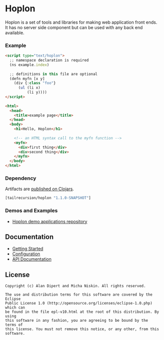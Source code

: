 # Hoplon

Hoplon is a set of tools and libraries for making web application front ends. It
has no server side component but can be used with any back end available.

### Example

```html
<script type="text/hoplon">
  ;; namespace declaration is required
  (ns example.index)
  
  ;; definitions in this file are optional
  (defn myfn [x y]
    (div {:class "foo"}
      (ul (li x)
          (li y))))
</script>
    
<html>
  <head>
    <title>example page</title>
  </head>
  <body>
    <h1>Hello, Hoplon</h1>
    
    <!-- an HTML syntax call to the myfn function -->
    <myfn>
      <div>first thing</div>
      <div>second thing</div>
    </myfn>
  </body>
</html>
```

### Dependency

Artifacts are [published on Clojars](https://clojars.org/tailrecursion/hoplon). 

```clojure
[tailrecursion/hoplon "1.1.0-SNAPSHOT"]
```

### Demos and Examples

* [Hoplon demo applications repository](https://github.com/tailrecursion/hoplon-demos)

## Documentation

* [Getting Started](https://github.com/tailrecursion/hoplon/blob/master/doc/Getting-Started.md)
* [Configuration](https://github.com/tailrecursion/hoplon/blob/master/doc/Getting-Started.md)
* [API Documentation](https://github.com/tailrecursion/hoplon/blob/master/doc/Getting-Started.md)

## License

```
Copyright (c) Alan Dipert and Micha Niskin. All rights reserved.

The use and distribution terms for this software are covered by the Eclipse
Public License 1.0 (http://opensource.org/licenses/eclipse-1.0.php) which can
be found in the file epl-v10.html at the root of this distribution. By using
this software in any fashion, you are agreeing to be bound by the terms of
this license. You must not remove this notice, or any other, from this software.
```
